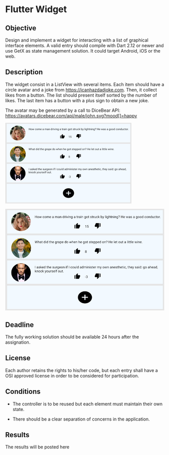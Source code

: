 # Flutter Widget

## Objective

Design and implement a widget for interacting with a list of graphical interface elements. A valid entry should compile with Dart 2.12 or newer and use GetX as state management solution. It could target Android, iOS or the web.

## Description

The widget consist in a ListView with several items. Each item should have a circle avatar and a joke from https://icanhazdadjoke.com. Then, it collect likes from a button. The list should present itself sorted by the number of likes. The last item has a button with a plus sign to obtain a new joke.

The avatar may be generated by a call to DiceBear API: https://avatars.dicebear.com/api/male/john.svg?mood[]=happy

<img src="./mockup.png" width=400 />

![Mockup](./mockup.png)

## Deadline

The fully working solution should be available 24 hours after the assignation.

## License

Each author retains the rights to his/her code, but each entry shall have a OSI approved license in order to be considered for participation.

## Conditions

- The controller is to be reused but each element must maintain their own state.

- There should be a clear separation of concerns in the application.

## Results

The results will be posted here
